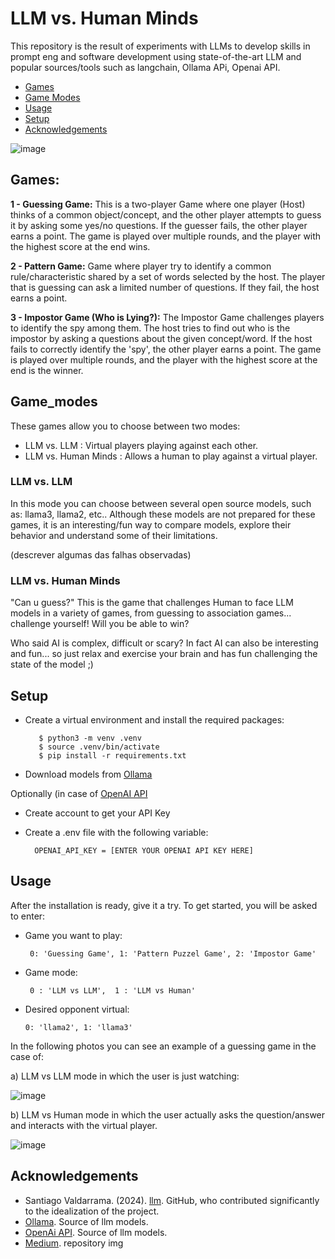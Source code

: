 # LLM vs. Human Minds

This repository is the result of experiments with LLMs to develop skills in prompt eng and software development using state-of-the-art LLM and popular sources/tools such as langchain, Ollama APi, Openai API.
- [Games](#Games)
- [Game Modes](#Game_modes)
- [Usage](#usage)
- [Setup](#Setup)
- [Acknowledgements](#Acknowledgements)
  
![image](https://github.com/AMfeta99/LLM-vs.-Human-Minds/assets/74252797/fc4107c1-d87f-41fb-9475-67dbc9b453fa)

## Games:
**1 - Guessing Game:**
   This is a two-player Game where one player (Host) thinks of a common object/concept, and the other player attempts to guess it by asking some yes/no questions. If the guesser fails, the other player earns a point. The game is played over multiple rounds, and the player with the highest score at the end wins.

**2 - Pattern Game:**
   Game where player try to identify a common rule/characteristic shared by a set of words selected by the host. The player that is guessing can ask a limited number of questions. If they fail, the host earns a point.

**3 - Impostor Game (Who is Lying?):**
   The Impostor Game challenges players to identify the spy among them. The host tries to find out who is the impostor by asking a questions about the given concept/word. If the host fails to correctly identify the 'spy', the other player earns a point. The game is played over multiple rounds, and the player with the highest score at the end is the winner.


## Game_modes
These games allow you to choose between two modes:
- LLM vs. LLM
   : Virtual players playing against each other.
- LLM vs. Human Minds
   : Allows a human to play against a virtual player.

### LLM vs. LLM
In this mode you can choose between several open source models, such as: llama3, llama2, etc..
Although these models are not prepared for these games, it is an interesting/fun way to compare models, explore their behavior and understand some of their limitations.

(descrever algumas das falhas observadas)

### LLM vs. Human Minds
"Can u guess?" This is the game that challenges Human to face LLM models in a variety of games, from guessing to association games... challenge yourself! Will you be able to win?

Who said AI is complex, difficult or scary? In fact AI can also be interesting and fun...  so just relax and exercise your brain and has fun challenging the state of the model ;)


## Setup
- Create a virtual environment and install the required packages:
  
         $ python3 -m venv .venv
         $ source .venv/bin/activate
         $ pip install -r requirements.txt
- Download models from [Ollama](https://ollama.com/)

Optionally (in case of [OpenAI API](https://openai.com/index/openai-api)
- Create account to get your API Key
- Create a .env file with the following variable:
  
        OPENAI_API_KEY = [ENTER YOUR OPENAI API KEY HERE]

## Usage
After the installation is ready, give it a try. To get started, you will be asked to enter: 
-  Game you want to play:
  
        0: 'Guessing Game', 1: 'Pattern Puzzel Game', 2: 'Impostor Game'
   
-  Game mode:
  
        0 : 'LLM vs LLM',  1 : 'LLM vs Human'
   
-  Desired opponent virtual:

       0: 'llama2', 1: 'llama3'

In the following photos you can see an example of a guessing game in the case of:

a) LLM vs LLM mode in which the user is just watching:

![image](https://github.com/user-attachments/assets/70b1d560-86aa-4d63-9658-7b000d398bea)

b) LLM vs Human mode in which the user actually asks the question/answer and interacts with the virtual player.

![image](https://github.com/user-attachments/assets/571424ec-bc80-45bc-a386-d0310524b8c2) 




## Acknowledgements
- Santiago Valdarrama. (2024). [llm](https://github.com/svpino/llm/tree/main). GitHub, who contributed significantly to the idealization of the project.
- [Ollama](https://ollama.com/). Source of llm models.
- [OpenAi API](https://openai.com/index/openai-api/). Source of llm models.
- [Medium](https://medium.com/@GPTPlus/ai-in-human-robot-interaction-884ef04bdd88). repository img
